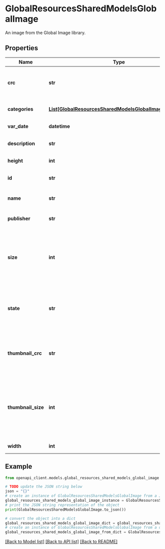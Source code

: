 # GlobalResourcesSharedModelsGlobalImage

An image from the Global Image library.

## Properties

Name | Type | Description | Notes
------------ | ------------- | ------------- | -------------
**crc** | **str** | The Hash of the file (SHA256, HEX-encoded). | 
**categories** | [**List[GlobalResourcesSharedModelsGlobalImageCategory]**](GlobalResourcesSharedModelsGlobalImageCategory.md) | The category of the file. | [optional] 
**var_date** | **datetime** | The date of the file. | [optional] 
**description** | **str** | The description of the file. | 
**height** | **int** | The height of the file. | 
**id** | **str** | The Id of the GlobalImage Metadata. | [optional] 
**name** | **str** | The name of the file when downloaded. | 
**publisher** | **str** | The Publisher of the file. | [optional] 
**size** | **int** | The size of the file in bytes. Null until assigned by server when marked as &#39;Available&#39;. Read Only | [optional] 
**state** | **str** | Indicates the state of this file. Must be &#39;Created&#39; when created. Read Only. | 
**thumbnail_crc** | **str** | The Hash of the thumbnail file (SHA256, HEX-encoded). | 
**thumbnail_size** | **int** | The size of the thumbnail file in bytes. Null until assigned by server when marked as &#39;Available&#39;. Read Only | [optional] 
**width** | **int** | The width of the file. | 

## Example

```python
from openapi_client.models.global_resources_shared_models_global_image import GlobalResourcesSharedModelsGlobalImage

# TODO update the JSON string below
json = "{}"
# create an instance of GlobalResourcesSharedModelsGlobalImage from a JSON string
global_resources_shared_models_global_image_instance = GlobalResourcesSharedModelsGlobalImage.from_json(json)
# print the JSON string representation of the object
print(GlobalResourcesSharedModelsGlobalImage.to_json())

# convert the object into a dict
global_resources_shared_models_global_image_dict = global_resources_shared_models_global_image_instance.to_dict()
# create an instance of GlobalResourcesSharedModelsGlobalImage from a dict
global_resources_shared_models_global_image_from_dict = GlobalResourcesSharedModelsGlobalImage.from_dict(global_resources_shared_models_global_image_dict)
```
[[Back to Model list]](../README.md#documentation-for-models) [[Back to API list]](../README.md#documentation-for-api-endpoints) [[Back to README]](../README.md)


